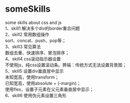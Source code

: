 # someSkills
some skills about css and js<br/>
1、skill1  解决多个div的border重合问题<br>
2、skill2  常用数组操作<br/>
    sort、concat、push、pop等；<br>
3、skill3  常见算法<br/>
    数组去重、快速排序、冒泡排序；<br>
4、skill4  css滚动指示器设置<br>
    不使用js，纯css设置滚动条。弊端：传统方式无法设置背景图；<br>
5、skill5  设置div垂直居中显示<br>
    未知宽高，使用transform；<br>
    已知宽高，使用absolute + (-margin)；<br>
    使用flex，设置子元素在父元素垂直居中显示；<br>
6、skill6  使用伪元素设置三角形<br>
